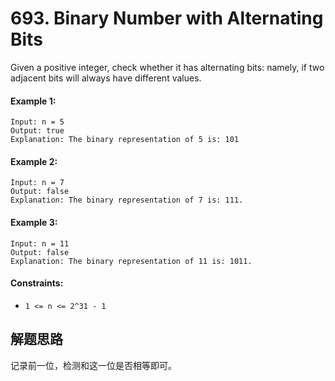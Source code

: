 # 693. Binary Number with Alternating Bits

Given a positive integer, check whether it has alternating bits: namely, if two adjacent bits will always have different values.

#### Example 1:

```
Input: n = 5
Output: true
Explanation: The binary representation of 5 is: 101
```

#### Example 2:

```
Input: n = 7
Output: false
Explanation: The binary representation of 7 is: 111.
```

#### Example 3:

```
Input: n = 11
Output: false
Explanation: The binary representation of 11 is: 1011.
``` 

#### Constraints:

+ `1 <= n <= 2^31 - 1`

## 解题思路

记录前一位，检测和这一位是否相等即可。
